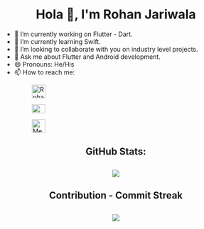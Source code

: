<h1 align="center">Hola 👋, I'm Rohan Jariwala</h1>

<!--END_SECTION:waka-->

- 🔭 I’m currently working on Flutter - Dart.
- 🌱 I’m currently learning Swift.
- 👯 I’m looking to collaborate with you on industry level projects.
- 💬 Ask me about Flutter and Android development.
- 😄 Pronouns: He/His 
- 📫 How to reach me: 
 
&nbsp;&nbsp;&nbsp;&nbsp;&nbsp;&nbsp;&nbsp;&nbsp;&nbsp;&nbsp;&nbsp;&nbsp;&nbsp;&nbsp;&nbsp;&nbsp;<a href="https://www.linkedin.com/in/rohan-jariwala-44146a1aa/" target="blank"><img align="center" src="https://raw.githubusercontent.com/rahuldkjain/github-profile-readme-generator/master/src/images/icons/Social/linked-in-alt.svg" alt="Rohan Jariwala" height="30" width="30" /></a>

&nbsp;&nbsp;&nbsp;&nbsp;&nbsp;&nbsp;&nbsp;&nbsp;&nbsp;&nbsp;&nbsp;&nbsp;&nbsp;&nbsp;&nbsp;&nbsp;<a href="mailto:rohanjariwala03@gmail.com" target="blank"><img align="center" src="https://mailmeteor.com/logos/assets/PNG/Gmail_Logo_256px.png" alt="" height="20" width="30" /></a>

&nbsp;&nbsp;&nbsp;&nbsp;&nbsp;&nbsp;&nbsp;&nbsp;&nbsp;&nbsp;&nbsp;&nbsp;&nbsp;&nbsp;&nbsp;&nbsp;<a href="https://medium.com/@rohanjariwala03" target="blank"><img align="center" src="https://play-lh.googleusercontent.com/hB9t3Z-mi284_49HA3nAuhO-W5Cyhje7r2P9McdgORoVCd-0SV54c12NMQWLHnqALw" alt="Medium" height="30" width="30" /></a>

<h2 align="center">GitHub Stats:<h2>

<p align="center">
<img src = "https://github-readme-stats.vercel.app/api?username=rohanjariwala03&show_icons=true&theme=dracula&bg_color=30,0f0c29,302b63,24243e&title_color=fff&border_radius=14" >
</p>

<h2 align="center">Contribution - Commit Streak<h2>

<p align="center">
<img align="center" src="https://github-readme-streak-stats.herokuapp.com?user=rohanjariwala03&theme=dracula&background=0F0C29">
</p>
  
<!--END_SECTION:waka-->
